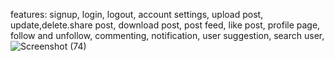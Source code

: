 features:
signup,
login,
logout,
account settings,
upload post,
update,delete.share post,
download post,
post feed,
like post,
profile page,
follow and unfollow,
commenting,
notification,
user suggestion,
search user,
![Screenshot (74)](https://github.com/Anirudh-M-C/SocialMedia/assets/110151367/c43bd865-2514-478f-957a-2e59ddbf030f)

